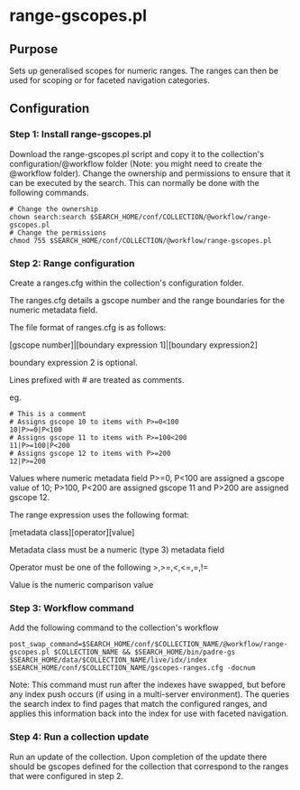 # range-gscopes.pl

## Purpose 

Sets up generalised scopes for numeric ranges.  The ranges can then be used for scoping or for faceted navigation categories.

## Configuration

### Step 1: Install range-gscopes.pl

Download the range-gscopes.pl script and copy it to the collection's configuration/@workflow folder (Note: you might need to create the @workflow folder).  Change the ownership and permissions to ensure that it can be executed by the search.  This can normally be done with the following commands.

	# Change the ownership
	chown search:search $SEARCH_HOME/conf/COLLECTION/@workflow/range-gscopes.pl
	# Change the permissions
	chmod 755 $SEARCH_HOME/conf/COLLECTION/@workflow/range-gscopes.pl

### Step 2: Range configuration

Create a ranges.cfg within the collection's configuration folder.

The ranges.cfg details a gscope number and the range boundaries for the numeric metadata field.

The file format of ranges.cfg is as follows:

[gscope number]|[boundary expression 1]|[boundary expression2]

boundary expression 2 is optional.

Lines prefixed with # are treated as comments.

eg.

	# This is a comment
	# Assigns gscope 10 to items with P>=0<100
	10|P>=0|P<100
	# Assigns gscope 11 to items with P>=100<200
	11|P>=100|P<200
	# Assigns gscope 12 to items with P>=200
	12|P>=200

Values where numeric metadata field P>=0, P<100 are assigned a gscope value of 10; P>100, P<200 are assigned gscope 11 and P>200 are assigned gscope 12.

The range expression uses the following format:

[metadata class][operator][value]

Metadata class must be a numeric (type 3) metadata field

Operator must be one of the following >,>=,<,<=,=,!=

Value is the numeric comparison value

### Step 3: Workflow command

Add the following command to the collection's workflow

	post_swap_command=$SEARCH_HOME/conf/$COLLECTION_NAME/@workflow/range-gscopes.pl $COLLECTION_NAME && $SEARCH_HOME/bin/padre-gs $SEARCH_HOME/data/$COLLECTION_NAME/live/idx/index $SEARCH_HOME/conf/$COLLECTION_NAME/gscopes-ranges.cfg -docnum

Note: This command must run after the indexes have swapped, but before any index push occurs (if using in a multi-server environment). The queries the search index to find pages that match the configured ranges, and applies this information back into the index for use with faceted navigation.

### Step 4: Run a collection update

Run an update of the collection.  Upon completion of the update there should be gscopes defined for the collection that correspond to the ranges that were configured in step 2.

